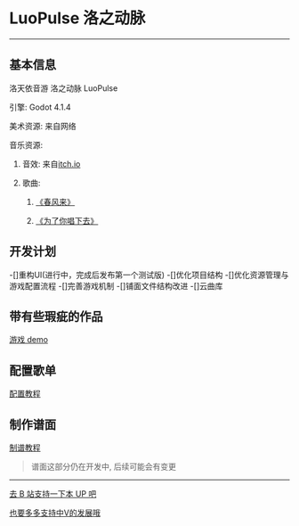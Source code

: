 # LuoPulse 洛之动脉

---

## 基本信息

洛天依音游 洛之动脉 LuoPulse

引擎: Godot 4.1.4

美术资源: 来自网络

音乐资源: 

1. 音效: 来自[itch.io](https://itch.io/)

2. 歌曲:

   1. [《春风来》](https://www.bilibili.com/video/BV1vx411h7dV/?share_source=copy_web&vd_source=2209f3963a4e14b09226220545354335)

   2. [《为了你唱下去》](https://www.bilibili.com/video/BV1ts411y7FY/?share_source=copy_web&vd_source=2209f3963a4e14b09226220545354335)

## 开发计划
-[]重构UI(进行中，完成后发布第一个测试版)
-[]优化项目结构
-[]优化资源管理与游戏配置流程
-[]完善游戏机制
-[]铺面文件结构改进
-[]云曲库

## 带有些瑕疵的作品

[游戏 demo](https://www.bilibili.com/video/BV1dr421T7Ea/?share_source=copy_web&vd_source=2209f3963a4e14b09226220545354335)

## 配置歌单

[配置教程](https://www.bilibili.com/video/BV15r421M71y/?share_source=copy_web&vd_source=2209f3963a4e14b09226220545354335)

## 制作谱面

[制谱教程](https://www.bilibili.com/video/BV1N4421U7RA/?share_source=copy_web&vd_source=2209f3963a4e14b09226220545354335)

> 谱面这部分仍在开发中, 后续可能会有变更

---

[去 B 站支持一下本 UP 吧](https://www.bilibili.com/video/BV1dr421T7Ea/?share_source=copy_web&vd_source=2209f3963a4e14b09226220545354335)

[也要多多支持中V的发展哦](https://space.bilibili.com/10878474?spm_id_from=333.337.0.0)
